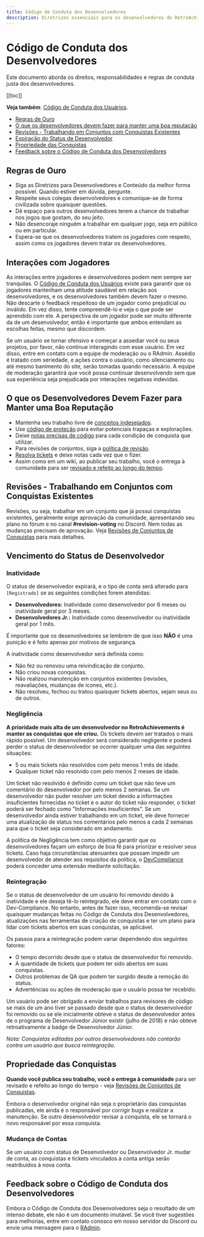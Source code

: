 ```yaml
---
title: Código de Conduta dos Desenvolvedores
description: Diretrizes essenciais para os desenvolvedores do RetroAchievements, incluindo responsabilidades, regras para um jogo justo e etapas para manter uma boa reputação na comunidade.
---
```


# Código de Conduta dos Desenvolvedores

Este documento aborda os direitos, responsabilidades e regras de conduta justa dos desenvolvedores.

[[toc]]

**Veja também**: [Código de Conduta dos Usuários](/guidelines/users/code-of-conduct).

- [Regras de Ouro](#regras-de-ouro)
- [O que os desenvolvedores devem fazer para manter uma boa reputação](#o-que-os-desenvolvedores-devem-fazer-para-manter-uma-boa-reputação)
- [Revisões - Trabalhando em Conjuntos com Conquistas Existentes](#revisões---trabalhando-em-conjuntos-com-conquistas-existentes)
- [Expiração do Status de Desenvolvedor](#expiração-do-status-de-desenvolvedor)
- [Propriedade das Conquistas](#propriedade-das-conquistas)
- [Feedback sobre o Código de Conduta dos Desenvolvedores](#feedback-sobre-o-código-de-conduta-dos-desenvolvedores)

## Regras de Ouro

- Siga as Diretrizes para Desenvolvedores e Conteúdo da melhor forma possível. Quando estiver em dúvida, pergunte.
- Respeite seus colegas desenvolvedores e comunique-se de forma civilizada sobre quaisquer questões.
- Dê espaço para outros desenvolvedores terem a chance de trabalhar nos jogos que gostam, do seu jeito.
- Não desencoraje ninguém a trabalhar em qualquer jogo, seja em público ou em particular.
- Espera-se que os desenvolvedores tratem os jogadores com respeito, assim como os jogadores devem tratar os desenvolvedores.

## Interações com Jogadores

As interações entre jogadores e desenvolvedores podem nem sempre ser tranquilas. O [Código de Conduta dos Usuários](/guidelines/users/code-of-conduct.html) existe para garantir que os jogadores mantenham uma atitude saudável em relação aos desenvolvedores, e os desenvolvedores também devem fazer o mesmo. Não descarte o feedback respeitoso de um jogador como prejudicial ou inválido. Em vez disso, tente compreendê-lo e veja o que pode ser aprendido com ele. A perspectiva de um jogador pode ser muito diferente da de um desenvolvedor, então é importante que ambos entendam as escolhas feitas, mesmo que discordem.

Se um usuário se tornar ofensivo e começar a assediar você ou seus projetos, por favor, não continue interagindo com esse usuário. Em vez disso, entre em contato com a equipe de moderação ou o RAdmin. Assédio é tratado com seriedade, e ações contra o usuário, como silenciamento ou até mesmo banimento do site, serão tomadas quando necessário. A equipe de moderação garantirá que você possa continuar desenvolvendo sem que sua experiência seja prejudicada por interações negativas indevidas.

## O que os Desenvolvedores Devem Fazer para Manter uma Boa Reputação

- Mantenha seu trabalho livre de [conceitos indesejados](/guidelines/content/unwelcome-concepts).
- Use [código de proteção](/guidelines/content/achievement-set-requirements) para evitar potenciais trapaças e explorações.
- Deixe [notas precisas de código](/guidelines/content/code-notes) para cada condição de conquista que utilizar.
- Para revisões de conjuntos, siga a [política de revisão](/guidelines/content/achievement-set-revisions).
- [Resolva tickets](/guidelines/developers/handling-tickets) e deixe notas cada vez que o fizer.
- Assim como em um wiki, ao publicar seu trabalho, você o entrega à comunidade para ser [revisado e refeito ao longo do tempo](#propriedade-das-conquistas).

## Revisões - Trabalhando em Conjuntos com Conquistas Existentes

Revisões, ou seja, trabalhar em um conjunto que já possui conquistas existentes, geralmente exige aprovação da comunidade, apresentando seu plano no fórum e no canal **#revision-voting** no Discord. Nem todas as mudanças precisam de aprovação. Veja [Revisões de Conjuntos de Conquistas](/guidelines/content/achievement-set-revisions) para mais detalhes.

## Vencimento do Status de Desenvolvedor

### Inatividade

O status de desenvolvedor expirará, e o tipo de conta será alterado para `[Registrado]` se as seguintes condições forem atendidas:

- **Desenvolvedores:** Inatividade como desenvolvedor por 6 meses ou inatividade geral por 3 meses.
- **Desenvolvedores Jr.:** Inatividade como desenvolvedor ou inatividade geral por 1 mês.

É importante que os desenvolvedores se lembrem de que isso **NÃO** é uma punição e é feito apenas por motivos de segurança.

A inatividade como desenvolvedor será definida como:

- Não fez ou renovou uma reivindicação de conjunto.
- Não criou novas conquistas.
- Não realizou manutenção em conjuntos existentes (revisões, reavaliações, mudanças de ícones, etc.).
- Não resolveu, fechou ou tratou quaisquer tickets abertos, sejam seus ou de outros.

### Negligência

**A prioridade mais alta de um desenvolvedor no RetroAchievements é manter as conquistas que ele criou.** Os tickets devem ser tratados o mais rápido possível. Um desenvolvedor será considerado negligente e poderá perder o status de desenvolvedor se ocorrer qualquer uma das seguintes situações:

- 5 ou mais tickets não resolvidos com pelo menos 1 mês de idade.
- Qualquer ticket não resolvido com pelo menos 2 meses de idade.

Um ticket não resolvido é definido como um ticket que não teve um comentário do desenvolvedor por pelo menos 2 semanas. Se um desenvolvedor não puder resolver um ticket devido a informações insuficientes fornecidas no ticket e o autor do ticket não responder, o ticket poderá ser fechado como "Informações insuficientes". Se um desenvolvedor ainda estiver trabalhando em um ticket, ele deve fornecer uma atualização de status nos comentários pelo menos a cada 2 semanas para que o ticket seja considerado em andamento.

A política de Negligência tem como objetivo garantir que os desenvolvedores façam um esforço de boa fé para priorizar e resolver seus tickets. Caso haja circunstâncias atenuantes que possam impedir um desenvolvedor de atender aos requisitos da política, o [DevCompliance](https://retroachievements.org/messages/create?to=DevCompliance) poderá conceder uma extensão mediante solicitação.

### Reintegração

Se o status de desenvolvedor de um usuário foi removido devido à inatividade e ele deseja tê-lo reintegrado, ele deve entrar em contato com o Dev-Compliance. No entanto, antes de fazer isso, recomenda-se revisar quaisquer mudanças feitas no Código de Conduta dos Desenvolvedores, atualizações nas ferramentas de criação de conquistas e ter um plano para lidar com tickets abertos em suas conquistas, se aplicável.

Os passos para a reintegração podem variar dependendo dos seguintes fatores:

- O tempo decorrido desde que o status de desenvolvedor foi removido.
- A quantidade de tickets que podem ter sido abertos em suas conquistas.
- Outros problemas de QA que podem ter surgido desde a remoção do status.
- Advertências ou ações de moderação que o usuário possa ter recebido.

Um usuário pode ser obrigado a enviar trabalhos para revisores de código se mais de um ano tiver se passado desde que o status de desenvolvedor foi removido ou se ele inicialmente obteve o status de desenvolvedor antes de o programa de Desenvolvedor Júnior existir (julho de 2018) e não obteve retroativamente a badge de Desenvolvedor Júnior.

_Nota: Conquistas editadas por outros desenvolvedores não contarão contra um usuário que busca reintegração._

## Propriedade das Conquistas

**Quando você publica seu trabalho, você o entrega à comunidade** para ser revisado e refeito ao longo do tempo - veja [Revisões de Conjuntos de Conquistas](/guidelines/content/achievement-set-revisions).

Embora o desenvolvedor original não seja o proprietário das conquistas publicadas, ele ainda é o responsável por corrigir bugs e realizar a manutenção. Se outro desenvolvedor revisar a conquista, ele se tornará o novo responsável por essa conquista.

### Mudança de Contas

Se um usuário com status de Desenvolvedor ou Desenvolvedor Jr. mudar de conta, as conquistas e tickets vinculados à conta antiga serão reatribuídos à nova conta.

## Feedback sobre o Código de Conduta dos Desenvolvedores

Embora o Código de Conduta dos Desenvolvedores seja o resultado de um intenso debate, ele não é um documento imutável. Se você tiver sugestões para melhorias, entre em contato conosco em nosso servidor do Discord ou envie uma mensagem para o [RAdmin](https://retroachievements.org/user/RAdmin).
